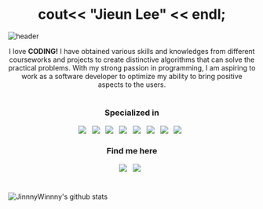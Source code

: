 

<h1 align="center">cout<< "Jieun Lee" << endl; </h1>


![header](https://capsule-render.vercel.app/api?type=wave&color=ff8880&height=300&section=header&text=passionate&fontColor=ffffff&fontSize=90)



<p align="center">
I love <strong>CODING!</strong> I have obtained various skills and knowledges from different courseworks and projects to create distinctive algorithms that can solve the practical problems. With my strong passion in programming, I am aspiring to work as a software developer to optimize my ability to bring positive aspects to the users. 
</p>

<h1 align="center">  </h1>

<h3 align="center"> Specialized in  </h3>
<p align="center">
<img src="https://img.shields.io/badge/C++-00599C?style=flat-square&logo=C%2B%2B&logoColor=white"/></a> &nbsp
<img src="https://img.shields.io/badge/C-00599C?style=flat-square&logo=C%2B%2B&logoColor=white"/></a> &nbsp
<img src="https://img.shields.io/badge/Python-3776AB?style=flat-square&logo=python&logoColor=white"/></a> &nbsp
<img src="https://img.shields.io/badge/Java-007396?style=flat-square&logo=java&logoColor=white"/></a> &nbsp
<img src="https://img.shields.io/badge/HTML-E34F26?style=flat-square&logo=HTML5&logoColor=white"/></a> &nbsp
<img src="https://img.shields.io/badge/CSS-1572B6?style=flat-square&logo=CSS3&logoColor=white"/></a> &nbsp
<img src="https://img.shields.io/badge/JavaScript-F7DF1E?style=flat-square&logo=JavaScript&logoColor=white"/></a> &nbsp
<img src="https://img.shields.io/badge/React-61DAFB?style=flat-square&logo=react&logoColor=white"/></a> &nbsp
</p>


<h3 align="center"> Find me here  </h3>
<p align="center">
<a href="https://www.linkedin.com/in/jieun-lee-a14379221/"><img src="https://img.shields.io/badge/LinkedIn-0A66C2?style=flat-&logo=linkedin&logoColor=white&link=https://www.instagram.com/jinny_winny/"/></a> &nbsp
<!-- <a href="https://www.instagram.com/jinny_winny/"><img src="https://img.shields.io/badge/instagram-E4405F?style=flat-&logo=instagram&logoColor=white&link=https://www.instagram.com/jinny_winny/"/></a> &nbsp -->
<a href="https://mail.google.com/mail/u/?authuser=jinnywinny3@gmail.com"><img src="https://img.shields.io/badge/Gmail-EA4335?style=flat-&logo=gmail&logoColor=white&link=https://mail.google.com/mail/u/?authuser=jinnywinny3@gmail.com"/></a> &nbsp
</p>



<h1 align="center">  </h1>

<!-- ![Top Langs](https://github-readme-stats.vercel.app/api/top-langs/?username=JinnnyWinnny) -->
 

![JinnnyWinnny's github stats](https://github-readme-stats.vercel.app/api?username=JinnnyWinnny&theme=calm&show_icons=true) 


